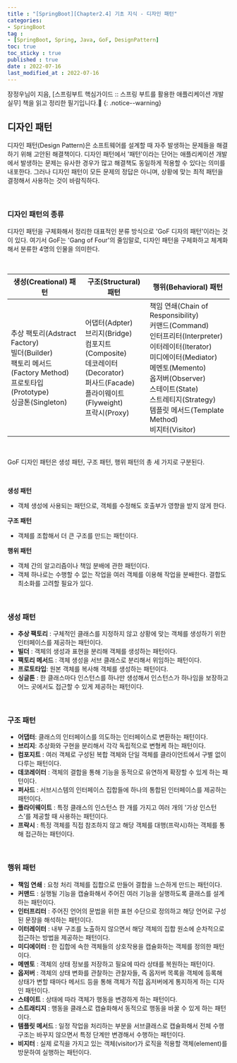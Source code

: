 ```yaml
---
title : "[SpringBoot][Chapter2.4] 기초 지식 - 디자인 패턴"
categories:
- SpringBoot
tag :
- [SpringBoot, Spring, Java, GoF, DesignPattern]
toc: true
toc_sticky : true
published : true
date : 2022-07-16
last_modified_at : 2022-07-16
---
```






장정우님이 지음, [스프링부트 핵심가이드 :: 스프링 부트를 활용한 애플리케이션 개발 실무] 책을 읽고 정리한 필기입니다.📢
{: .notice--warning}



## 디자인 패턴

디자인 패턴(Design Pattern)은 소프트웨어를 설계할 때 자주 발생하는 문제들을 해결하기 위해 고안된 해결책이다. 디자인 패턴에서 '패턴'이라는 단어는 애플리케이션 개발에서 발생하는 문제는 유사한 경우가 많고 해결책도 동일하게 적용할 수 있다는 의미를 내포한다. 그러나 디자인 패턴이 모든 문제의 정답은 아니며, 상황에 맞는 최적 패턴을 결정해서 사용하는 것이 바람직하다.

<br>

### 디자인 패턴의 종류

디자인 패턴을 구체화해서 정리한 대표적인 분류 방식으로 'GoF 디자의 패턴'이라는 것이 있다. 여기서 GoF는 'Gang of Four'의 줄임말로, 디자인 패턴을 구체화하고 체계화해서 분류한 4명의 인물을 의미한다.

<br>

| 생성(Creational) 패턴                                        | 구조(Structural) 패턴                                        | 행위(Behavioral) 패턴                                        |
| ------------------------------------------------------------ | ------------------------------------------------------------ | ------------------------------------------------------------ |
| 추상 팩토리(Adstract Factory)<br />빌더(Builder)<br />팩토리 메서드(Factory Method)<br />프로토타입(Prototype)<br />싱글톤(Singleton) | 어댑터(Adpter)<br />브리지(Bridge)<br />컴포지트(Composite)<br />데코레이터(Decorator)<br />퍼사드(Facade)<br />플라이웨이트(Flyweight)<br />프락시(Proxy) | 책임 연쇄(Chain of Responsibility)<br />커맨드(Command)<br />인터프리터(Interpreter)<br />이터레이터(Iterator)<br />미디에이터(Mediator)<br />메멘토(Memento)<br />옵저버(Observer)<br />스테이트(State)<br />스트레티지(Strategy)<br />템플릿 메서드(Template Method)<br />비지터(Visitor) |

<br>

GoF 디자인 패턴은 생성 패턴, 구조 패턴, 행위 패턴의 총 세 가지로 구분된다.

<br>

**생성 패턴**

- 객체 생성에 사용되는 패턴으로, 객체를 수정해도 호출부가 영향을 받지 않게 한다.

**구조 패턴**

- 객체를 조합해서 더 큰 구조를 만드는 패턴이다.

**행위 패턴**

- 객체 간의 알고리즘이나 책임 분배에 관한 패턴이다.
- 객체 하나로는 수행할 수 없는 작업을 여러 객체를 이용해 작업을 분배한다. 결합도 최소화를 고려할 필요가 있다.

<br>

### 생성 패턴

- **추상 팩토리** : 구체적인 클래스를 지정하지 않고 상황에 맞는 객체를 생성하기 위한 인터페이스를 제공하는 패턴이다.
- **빌더** : 객체의 생성과 표현을 분리해 객체를 생성하는 패턴이다.
- **팩토리 메서드** : 객체 생성을 서브 클래스로 분리해서 위임하는 패턴이다.
- **프로토타입**: 원본 객체를 복사해 객체를 생성하는 패턴이다.
- **싱글톤** : 한 클래스마다 인스턴스를 하나만 생성해서 인스턴스가 하나임을 보장하고 어느 곳에서도 접근할 수 있게 제공하는 패턴이다.

<br>

### 구조 패턴

- **어댑터**: 클래스의 인터페이스를 의도하는 인터페이스로 변환하는 패턴이다.
- **브리지**: 추상화와 구현을 분리해서 각각 독립적으로 변형케 하는 패턴이다.
- **컴포지트** : 여러 객체로 구성된 복합 객체와 단일 객체를 클라이언트에서 구별 없이 다루는 패턴이다.
- **데코레이터** : 객체의 결합을 통해 기능을 동적으로 유연하게 확장할 수 있게 하는 패턴이다.
- **퍼사드** : 서브시스템의 인터페이스 집합들에 하나의 통합된 인터페이스를 제공하는 패턴이다.
- **플라이웨이트** : 특정 클래스의 인스턴스 한 개를 가지고 여러 개의 '가상 인스턴스'를 제공할 때 사용하는 패턴이다.
- **프락시** : 특정 객체를 직접 참조하지 않고 해당 객체를 대행(프락시)하는 객체를 통해 접근하는 패턴이다.

<br>

### 행위 패턴

- **책임 연쇄** : 요청 처리 객체를 집합으로 만들어 결합을 느슨하게 만드는 패턴이다.
- **커맨드** : 실행될 기능을 캡슐화해서 주어진 여러 기능을 실행하도록 클래스를 설계하는 패턴이다.
- **인터프리터** : 주어진 언어의 문법을 위한 표현 수단으로 정의하고 해당 언어로 구성된 문장을 해석하는 패턴이다.
- **이터레이터** : 내부 구조를 노출하지 않으면서 해당 객체의 집합 원소에 순차적으로 접근하는 방법을 제공하는 패턴이다.
- **미디에이터** : 한 집합에 속한 객체들의 상호작용을 캡슐화하는 객체를 정의한 패턴이다.
- **메멘토** : 객체의 상태 정보를 저장하고 필요에 따라 상태를 복원하는 패턴이다.
- **옵저버** : 객체의 상태 변화를 관찰하는 관찰자들, 즉 옵저버 목록을 객체에 등록해 상태가 변할 때마다 메서드 등을 통해 객체가 직접 옵저버에게 통지하게 하는 디자인 패턴이다.
- **스테이트** : 상태에 따라 객체가 행동을 변경하게 하는 패턴이다.
- **스트래티지** : 행동을 클래스로 캡슐화해서 동적으로 행동을 바꿀 수 있게 하는 패턴이다.
- **템플릿 메서드** : 일정 작업을 처리하는 부분을 서브클래스로 캡슐화해서 전체 수행 구조는 바꾸지 않으면서 특정 단계만 변경해서 수행하는 패턴이다.
- **비지터** : 실제 로직을 가지고 있는 객체(visitor)가 로직을 적용할 객체(element)를 방문하여 실행하는 패턴이다.

